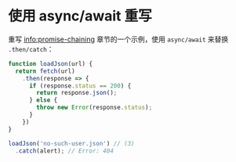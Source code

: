 
# 使用 async/await 重写

重写 <info:promise-chaining> 章节的一个示例，使用 `async/await` 来替换 `.then/catch`：

```js run
function loadJson(url) {
  return fetch(url)
    .then(response => {
      if (response.status == 200) {
        return response.json();
      } else {
        throw new Error(response.status);
      }
    })
}

loadJson('no-such-user.json') // (3)
  .catch(alert); // Error: 404
```
